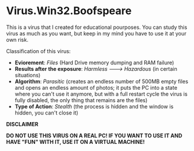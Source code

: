 # Virus.Win32.Boofspeare
This is a virus that I created for educational pourposes. You can study this virus as much as you want, but keep in my mind you have to use it at your own risk.


Classification of this virus:
- **Eviorement**: *Files* (Hard Drive memory dumping and RAM failure)
- **Results after the exposure**: *Harmless ---> Hazardous* (in certain situations) 
- **Algorithm**: *Parasitic* (creates an endless number of 500MB empty files and opens an endless amount of photos; it puts the PC into a state where you can't use it anymore, but with a full restart cycle the virus is fully disabled, the only thing that remains are the files)
- **Type of Action**: *Stealth* (the process is hidden and the window is hidden, you can't close it)

**DISCLAIMER**

**DO NOT USE THIS VIRUS ON A REAL PC! IF YOU WANT TO USE IT AND HAVE "FUN" WITH IT, USE IT ON A VIRTUAL MACHINE!**
